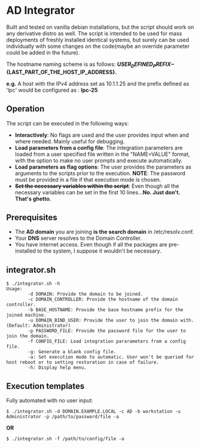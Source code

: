 # AD Integrator
Built and tested on vanilla debian installations, but the script should work on any derivative distro as well. The script is intended to be used for mass deployments of freshly installed identical systems, but surely can be used individually with some changes on the code(maybe an override parameter could be added in the future). 

The hostname naming scheme is as follows: 
**${USER_DEFINED_PREFIX}-${LAST_PART_OF_THE_HOST_IP_ADDRESS}.**

**e.g.** A host with the IPv4 address set as 10.1.1.25 and the prefix defined as 'lpc' would be configured as : **lpc-25**

## Operation
The script can be executed in the following ways:

* **Interactively**: No flags are used and the user provides input when and where needed. Mainly useful for debugging.
* **Load parameters from a config file**: The integration parameters are loaded from a user specified file written in the "NAME=VALUE" format, with the option to make no user prompts and execute automatically.
* **Load parameters as flag options**: The user provides the parameters as arguments to the scripts prior to the execution. **NOTE**: The password must be provided in a file if that execution mode is chosen.
* ~~**Set the necessary variables within the script**~~: Even though all the necessary variables can be set in the first 10 lines...**No. Just don't. That's ghetto.**

## Prerequisites
* The **AD domain** you are joining **is the search domain** in /etc/resolv.conf.
* Your **DNS** server resolves to the Domain Controller.
* You have internet access. Even though if all the packages are pre-installed to the system, I suppose it wouldn't be necessary.
## integrator.sh
```
$ ./integrator.sh -h
Usage:
 		-d DOMAIN: Provide the domain to be joined.
 		-c DOMAIN_CONTROLLER: Provide the hostname of the domain controller.
 		-b BASE_HOSTNAME: Provide the base hostname prefix for the joined machine.
 		-u DOMAIN_BIND_USER: Provide the user to join the domain with.(Default: Administrator)
 		-p PASSWORD_FILE: Provide the password file for the user to join the domain.
 		-f CONFIG_FILE: Load integration pararameters from a config file.
 		-g: Generate a blank config file.
 		-a: Set execution mode to automatic. User won't be queried for host reboot or to setting restoration in case of failure.
 		-h: Display help menu.
```

## Execution templates
Fully automated with no user input:
```
$ ./integrator.sh -d DOMAIN.EXAMPLE.LOCAL -c AD -b workstation -u Administrator -p /path/to/password/file -a
```
**OR**
```
$ ./integrator.sh -f /path/to/config/file -a
```

